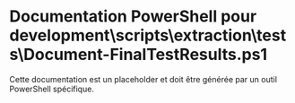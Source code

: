# Documentation PowerShell pour development\scripts\extraction\tests\Document-FinalTestResults.ps1

Cette documentation est un placeholder et doit être générée par un outil PowerShell spécifique.
